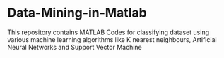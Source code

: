 # Data-Mining-in-Matlab
This repository contains MATLAB Codes for classifying dataset using various machine learning algorithms like K nearest neighbours,
Artificial Neural Networks and Support Vector Machine
